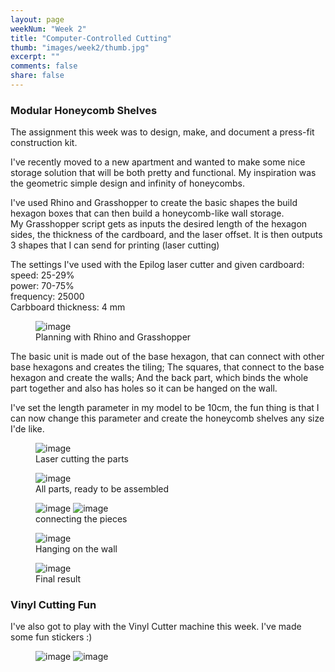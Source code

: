 ```yaml
---
layout: page
weekNum: "Week 2"
title: "Computer-Controlled Cutting"
thumb: "images/week2/thumb.jpg"
excerpt: ""
comments: false
share: false
---
```


### Modular Honeycomb Shelves
The assignment this week was to design, make, and document a press-fit construction kit.  

I've recently moved to a new apartment and wanted to make some nice storage solution that
will be both pretty and functional.
My inspiration was the geometric simple design and infinity of honeycombs.  
  
I've used Rhino and Grasshopper to create the basic shapes the build hexagon boxes that can then build a honeycomb-like wall storage.  
My Grasshopper script gets as inputs the desired length of the hexagon sides, the thickness of the cardboard, and the laser offset. It is then outputs 3 shapes that I can send for printing (laser cutting)

The settings I've used with the Epilog laser cutter and given cardboard:  
speed: 25-29%  
power: 70-75%  
frequency: 25000  
Carbboard thickness: 4 mm  


<figure>
	<img src="../images/week2/design.jpg" alt="image">
	<figcaption>Planning with Rhino and Grasshopper</figcaption>
</figure>

The basic unit is made out of the base hexagon, that can connect with other base hexagons and creates the tiling; The squares, that connect to the base hexagon and create the walls; And the back part, which binds the whole part together and also has holes so it can be hanged on the wall.  
  
I've set the length parameter in my model to be 10cm, the fun thing is that I can now change this parameter and create the honeycomb shelves any size I'de like.

<figure>
	<img src="../images/week2/cut.jpg" alt="image">
	<figcaption>Laser cutting the parts</figcaption>
</figure>

<figure>
	<img src="../images/week2/pieces.jpg" alt="image">
	<figcaption>All parts, ready to be assembled</figcaption>
</figure>

<figure class="half">
	<img src="../images/week2/connecting.jpg" alt="image">
	<img src="../images/week2/construction.jpg" alt="image">
	<figcaption>connecting the pieces</figcaption>
</figure>

<figure>
	<img src="../images/week2/hanging.jpg" alt="image">
	<figcaption>Hanging on the wall</figcaption>
</figure>
<figure>
	<img src="../images/week2/finished_2.jpg" alt="image">
	<figcaption>Final result</figcaption>
</figure>
  
  
  

### Vinyl Cutting Fun

I've also got to play with the Vinyl Cutter machine this week.
I've made some fun stickers :)

<figure class="half">
	<img src="../images/week2/Vinyl1.jpg" alt="image">
	<img src="../images/week2/vinyl2.jpg" alt="image">
</figure>